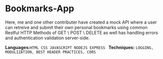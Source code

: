 # Bookmarks-App
Here, me and one other contributer have created a mock API where a user can retreive and submit their own personal bookmarks using common Restful HTTP Methods of GET \ POST \ DELETE as well has handling errors and authentication validation server-side.

**Languages:**`HTML CSS JAVASCRIPT NODEJS EXPRESS `
**Techniques:** `LOGGING, MODULIZATION, BEST HEADER PRACTICES, CORS`
